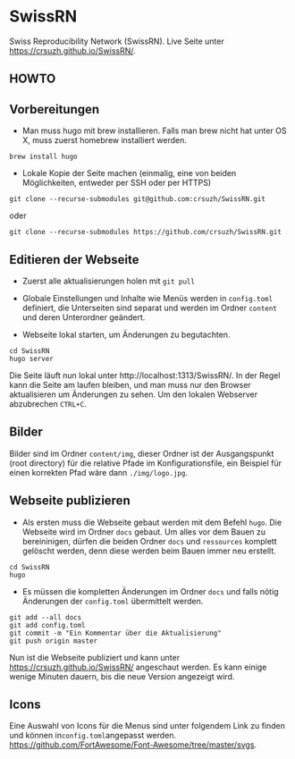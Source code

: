 # SwissRN
Swiss Reproducibility Network (SwissRN). Live Seite unter https://crsuzh.github.io/SwissRN/.

## HOWTO

## Vorbereitungen
- Man muss hugo mit brew installieren. Falls man brew nicht hat unter OS X, muss zuerst homebrew installiert werden.

```
brew install hugo
```

- Lokale Kopie der Seite machen (einmalig, eine von beiden Möglichkeiten, entweder per SSH oder per HTTPS)

```
git clone --recurse-submodules git@github.com:crsuzh/SwissRN.git
```

oder

```
git clone --recurse-submodules https://github.com/crsuzh/SwissRN.git
```

## Editieren der Webseite

- Zuerst alle aktualisierungen holen mit `git pull`

- Globale Einstellungen und Inhalte wie Menüs werden in `config.toml` definiert, die Unterseiten sind separat und werden im Ordner `content` und deren Unterordner geändert.

- Webseite lokal starten, um Änderungen zu begutachten.
```
cd SwissRN
hugo server
```

Die Seite läuft nun lokal unter http://localhost:1313/SwissRN/. In der Regel kann die Seite am laufen bleiben, und man muss nur den Browser aktualisieren um Änderungen zu sehen. Um den lokalen Webserver abzubrechen `CTRL+C`.

## Bilder

Bilder sind im Ordner `content/img`, dieser Ordner ist der Ausgangspunkt (root directory) für die relative Pfade im Konfigurationsfile, ein Beispiel für einen korrekten Pfad wäre dann `./img/logo.jpg`.

## Webseite publizieren

- Als ersten muss die Webseite gebaut werden mit dem Befehl `hugo`. Die Webseite wird im Ordner `docs` gebaut. Um alles vor dem Bauen zu bereininigen, dürfen die beiden Ordner `docs` und `ressources` komplett gelöscht werden, denn diese werden beim Bauen immer neu erstellt. 
```
cd SwissRN
hugo
```

- Es müssen die kompletten Änderungen im Ordner `docs` und falls nötig Änderungen der `config.toml` übermittelt werden.

```
git add --all docs
git add config.toml
git commit -m "Ein Kommentar über die Aktualisierung"
git push origin master
```

Nun ist die Webseite publiziert und kann unter https://crsuzh.github.io/SwissRN/ angeschaut werden. Es kann einige wenige Minuten dauern, bis die neue Version angezeigt wird.


## Icons
Eine Auswahl von Icons für die Menus sind unter folgendem Link zu finden und können in`config.toml`angepasst werden.  https://github.com/FortAwesome/Font-Awesome/tree/master/svgs.
